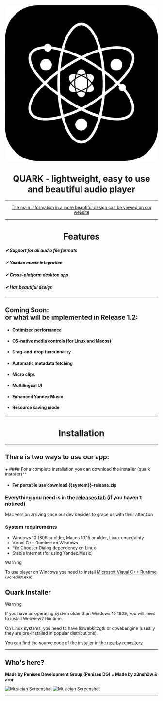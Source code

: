 <p align="center">  
  <img width="512" height="512" src="https://raw.githubusercontent.com/z3nsh0w/QUARK/refs/heads/main/assets/icon512.png">  
</p>  

<h1 align="center" >  
  QUARK - lightweight, easy to use and beautiful audio player   
</h1>  

---

<div align="center">
  <a href="https://quarkaudio.github.io/">
    The main information in a more beautiful design can be viewed on our website
  </a>
</div>  

---
<h1 align="center">Features</h1>  
<h5 align="left"> ✔ Support for all audio file formats</h5>
<h5 align="left"> ✔ Yandex music integration</h5>
<h5 align="left"> ✔ Cross-platform desktop app</h5>
<h5 align="left"> ✔ Has beautiful design</h5>

---  
 
## Coming Soon:  <br>or what will be implemented in Release 1.2:  

 + #### **Optimized performance**  
 + #### **OS-native media controls (for Linux and Macos)**  
 + #### **Drag-and-drop functionality**  
 + #### **Automatic metadata fetching**
 + #### **Micro clips**  
 + #### **Multilingual UI**
 + #### **Enhanced Yandex Music**  
 + #### **Resource saving mode**

---

<h1 align="center">Installation</h1>  

---
<h2 align="left">There is two ways to use our app:</h2>
 + #### For a complete installation you can download the installer (quark installer)** 

 + #### For portable use download {{system}}-release.zip  

### Everything you need is in the [releases tab](https://github.com/z3nsh0w/QUARK/releases) (if you haven't noticed)

Mac version arriving once our dev decides to grace us with their attention 

### System requirements  
 + Windows 10 1809 or older, Macos 10.15 or older, Linux uncertainty
 + Visual C++ Runtime on Windows  
 + File Chooser Dialog dependency on Linux
 + Stable internet (for using Yandex.Music)

 > [!WARNING]
 > To use player on Windows you need to install [Microsoft Visual C++ Runtime](https://aka.ms/vs/17/release/vc_redist.x64.exe) (vcredist.exe).  

<h2 align="left">Quark Installer</h2>

 > [!WARNING]  
 > If you have an operating system older than Windows 10 1809, you will need to install Webview2 Runtime.
 > 
 > On Linux systems, you need to have libwebkit2gtk or qtwebengine (usually they are pre-installed in popular distributions).  

  You can find the source code of the installer in the [nearby repository](https://github.com/z3nsh0w/quark-installer/)

---

## Who's here?
**Made by Penises Development Group (Penises DG) = Made by z3nsh0w & aror**
  
![Musician Screenshot](appphoto.png)
![Musician Screenshot](appphoto1.png)

---
